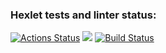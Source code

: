 ### Hexlet tests and linter status:
[![Actions Status](https://github.com/YanaKramareva/php-project-lvl1/workflows/hexlet-check/badge.svg)](https://github.com/YanaKramareva/php-project-lvl1/actions)
<a href="https://codeclimate.com/github/codeclimate/codeclimate/maintainability"><img src="https://api.codeclimate.com/v1/badges/a99a88d28ad37a79dbf6/maintainability" /></a>
[![Build Status](https://travis-ci.com/username/projectname.svg?branch=master)](https://travis-ci.com/username/projectname)
